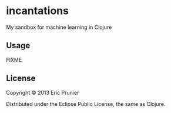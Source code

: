 # incantations

My sandbox for machine learning in Clojure

## Usage

FIXME

## License

Copyright © 2013 Eric Prunier

Distributed under the Eclipse Public License, the same as Clojure.
